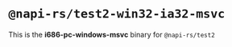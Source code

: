 # `@napi-rs/test2-win32-ia32-msvc`

This is the **i686-pc-windows-msvc** binary for `@napi-rs/test2`
